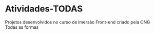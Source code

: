 # Atividades-TODAS
Projetos desenvolvidos no curso de Imersão Front-end criado pela ONG Todas as formas
